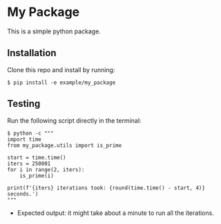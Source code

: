 # My Package

This is a simple python package.

## Installation

Clone this repo and install by running:

```commandline
$ pip install -e example/my_package
```

## Testing

Run the following script directly in the terminal:

```commandline
$ python -c """
import time
from my_package.utils import is_prime

start = time.time()
iters = 250001
for i in range(2, iters):
    is_prime(i)

print(f'{iters} iterations took: {round(time.time() - start, 4)} seconds.')
"""
```
* Expected output: it might take about a minute to run all the iterations.
